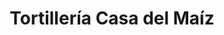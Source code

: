 ---
title: "Tortillería Casa del Maíz"
url: /tetela-del-monte/tortilleria-casa-del-maiz/
shop: general
---